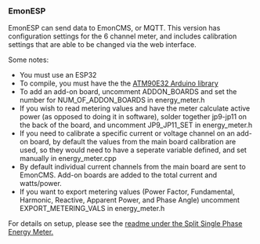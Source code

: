 ### EmonESP

EmonESP can send data to EmonCMS, or MQTT. This version has configuration settings for the 6 channel meter, and includes calibration settings that are able to be changed via the web interface. 

Some notes: 
- You must use an ESP32
- To compile, you must have the the [ATM90E32 Arduino library](https://github.com/CircuitSetup/Split-Single-Phase-Energy-Meter/tree/master/Software/libraries/ATM90E32)
- To add an add-on board, uncomment ADDON_BOARDS and set the number for NUM_OF_ADDON_BOARDS in energy_meter.h
- If you wish to read metering values and have the meter calculate active power (as opposed to doing it in software), solder together jp9-jp11 on the back of the board, and uncomment JP9_JP11_SET in energy_meter.h
- If you need to calibrate a specific current or voltage channel on an add-on board, by default the values from the main board calibration are used, so they would need to have a seperate variable defined, and set manually in energy_meter.cpp
- By default individual current channels from the main board are sent to EmonCMS. Add-on boards are added to the total current and watts/power.
- If you want to export metering values (Power Factor, Fundamental, Harmonic, Reactive, Apparent Power, and Phase Angle) uncomment EXPORT_METERING_VALS in energy_meter.h

For details on setup, please see the [readme under the Split Single Phase Energy Meter.](https://github.com/CircuitSetup/Split-Single-Phase-Energy-Meter/tree/master/Software/EmonESP)
